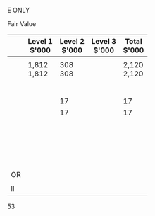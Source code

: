 E ONLY

Fair Value

|    | Level 1<br>\$'000 | Level 2<br>\$'000 | Level 3<br>\$'000 | Total<br>\$'000 |
|----|-------------------|-------------------|-------------------|-----------------|
|    |                   |                   |                   |                 |
|    | 1,812<br>1,812    | 308<br>308        |                   | 2,120<br>2,120  |
|    |                   |                   |                   |                 |
|    |                   |                   |                   |                 |
|    |                   |                   |                   |                 |
|    |                   |                   |                   |                 |
|    |                   |                   |                   |                 |
|    |                   |                   |                   |                 |
|    |                   | 17                |                   | 17              |
|    |                   | 17                |                   | 17              |
|    |                   |                   |                   |                 |
|    |                   |                   |                   |                 |
|    |                   |                   |                   |                 |
|    |                   |                   |                   |                 |
|    |                   |                   |                   |                 |
|    |                   |                   |                   |                 |
|    |                   |                   |                   |                 |
|    |                   |                   |                   |                 |
|    |                   |                   |                   |                 |
|    |                   |                   |                   |                 |
|    |                   |                   |                   |                 |
|    |                   |                   |                   |                 |
|    |                   |                   |                   |                 |
|    |                   |                   |                   |                 |
|    |                   |                   |                   |                 |
|    |                   |                   |                   |                 |
|    |                   |                   |                   |                 |
|    |                   |                   |                   |                 |
|    |                   |                   |                   |                 |
| OR |                   |                   |                   |                 |
|    |                   |                   |                   |                 |
| ll |                   |                   |                   |                 |

53